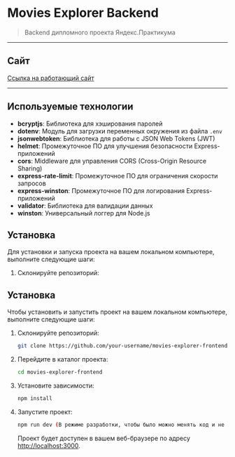 
# Movies Explorer Backend
> Backend дипломного проекта Яндекс.Практикума
---
## Сайт

[Ссылка на работающий сайт](https://novelthunderstorm.nomoreparties.sbs)

---

## Используемые технологии

- **bcryptjs**: Библиотека для хэширования паролей
- **dotenv**: Модуль для загрузки переменных окружения из файла `.env`
- **jsonwebtoken**: Библиотека для работы с JSON Web Tokens (JWT)
- **helmet**: Промежуточное ПО для улучшения безопасности Express-приложений
- **cors**: Middleware для управления CORS (Cross-Origin Resource Sharing)
- **express-rate-limit**: Промежуточное ПО для ограничения скорости запросов
- **express-winston**: Промежуточное ПО для логирования Express-приложений
- **validator**: Библиотека для валидации данных
- **winston**: Универсальный логгер для Node.js


## Установка

Для установки и запуска проекта на вашем локальном компьютере, выполните следующие шаги:

1. Склонируйте репозиторий:

## Установка

Чтобы установить и запустить проект на вашем локальном компьютере, выполните следующие шаги:

1. Склонируйте репозиторий:

    ```bash
    git clone https://github.com/your-username/movies-explorer-frontend.git
    ```

2. Перейдите в каталог проекта:

    ```bash
    cd movies-explorer-frontend
    ```

3. Установите зависимости:

    ```bash
    npm install
    ```

4. Запустите проект:

    ```bash
    npm run dev (В режиме разработки, чтобы было можно менять код и не перезапускать проект)
    ```

   Проект будет доступен в вашем веб-браузере по адресу [http://localhost:3000](http://localhost:3000).
